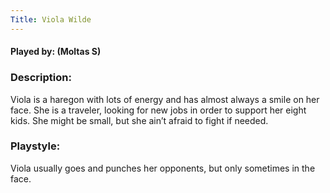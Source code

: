```yaml
---
Title: Viola Wilde
---
```

#### Played by: (Moltas S)
### Description:
Viola is a haregon with lots of energy and has almost always a smile on her face. She is a traveler, looking for new jobs in order to support her eight kids. She might be small, but she ain’t afraid to fight if needed.

### Playstyle:
Viola usually goes and punches her opponents, but only sometimes in the face.
